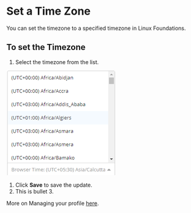 # Set a Time Zone

You can set the timezone to a specified timezone in Linux Foundations.

## To set the Timezone

1. Select the timezone from the list.

![Set Timezone](../.gitbook/assets/set-timezone%20%281%29.png)

1. Click **Save** to save the update.
2. This is bullet 3.

More on Managing your profile [here](account-settings.md).

